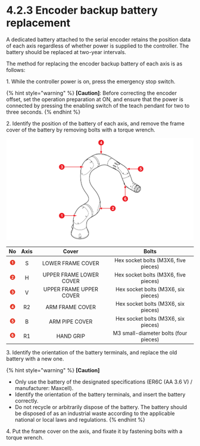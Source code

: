 # 4.2.3 Encoder backup battery replacement

A dedicated battery attached to the serial encoder retains the position data of each axis regardless of whether power is supplied to the controller. The battery should be replaced at two-year intervals.

The method for replacing the encoder backup battery of each axis is as follows:

1\. While the controller power is on, press the emergency stop switch.

{% hint style="warning" %}
**\[Caution]**: Before correcting the encoder offset, set the operation preparation at ON, and ensure that the power is connected by pressing the enabling switch of the teach pendant for two to three seconds.
{% endhint %}

2\. Identify the position of the battery of each axis, and remove the frame cover of the battery by removing bolts with a torque wrench.

![](../../_assets/image106.png)

|               **No**               | **Axis** |        **Cover**        |               **Bolts**               |
| :--------------------------------: | :------: | :---------------------: | :-----------------------------------: |
|  ![](../../_assets/1.png)  |     S    |    LOWER FRAME COVER    |  Hex socket bolts (M3X6, five pieces) |
|  ![](../../_assets/2.png)  |     H    | UPPER FRAME LOWER COVER |  Hex socket bolts (M3X6, five pieces) |
|  ![](../../_assets/3.png)  |     V    | UPPER FRAME UPPER COVER |  Hex socket bolts (M3X6, six pieces)  |
|  ![](../../_assets/4.png)  |    R2    |     ARM FRAME COVER     |  Hex socket bolts (M3X6, six pieces)  |
|  ![](../../_assets/5.png)  |     B    |      ARM PIPE COVER     |  Hex socket bolts (M3X6, six pieces)  |
|  ![](../../_assets/6.png)  |    R1    |        HAND GRIP        | M3 small-diameter bolts (four pieces) |

3\. Identify the orientation of the battery terminals, and replace the old battery with a new one.

{% hint style="warning" %}
**\[Caution]**

* Only use the battery of the designated specifications (ER6C (AA 3.6 V) / manufacturer: Maxcell).
* Identify the orientation of the battery terminals, and insert the battery correctly.
* Do not recycle or arbitrarily dispose of the battery. The battery should be disposed of as an industrial waste according to the applicable national or local laws and regulations.
{% endhint %}

4\. Put the frame cover on the axis, and fixate it by fastening bolts with a torque wrench.
